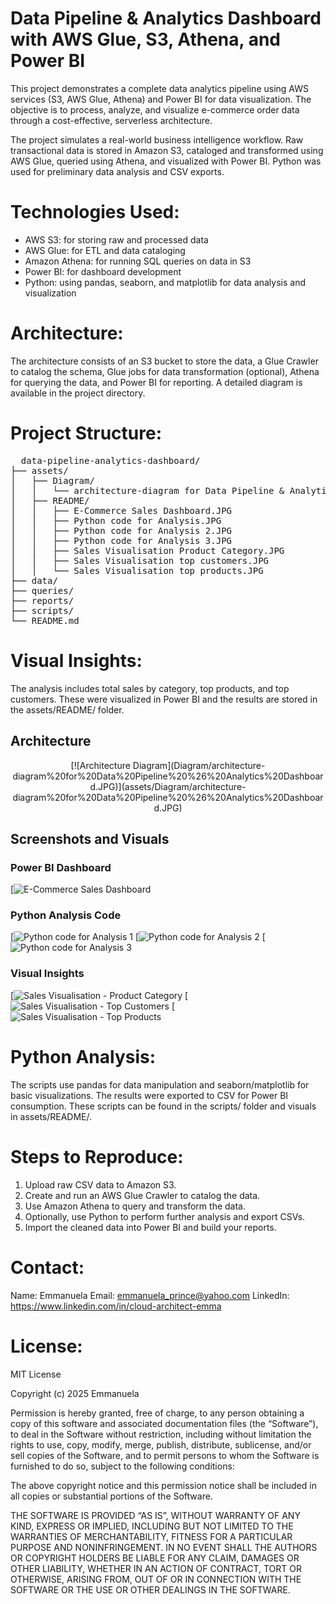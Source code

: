 # Data Pipeline & Analytics Dashboard with AWS Glue, S3, Athena, and Power BI

This project demonstrates a complete data analytics pipeline using AWS services (S3, AWS Glue, Athena) and Power BI for data visualization. The objective is to process, analyze, and visualize e-commerce order data through a cost-effective, serverless architecture.

The project simulates a real-world business intelligence workflow. Raw transactional data is stored in Amazon S3, cataloged and transformed using AWS Glue, queried using Athena, and visualized with Power BI. Python was used for preliminary data analysis and CSV exports.

# Technologies Used:
- AWS S3: for storing raw and processed data
- AWS Glue: for ETL and data cataloging
- Amazon Athena: for running SQL queries on data in S3
- Power BI: for dashboard development
- Python: using pandas, seaborn, and matplotlib for data analysis and visualization

# Architecture:
The architecture consists of an S3 bucket to store the data, a Glue Crawler to catalog the schema, Glue jobs for data transformation (optional), Athena for querying the data, and Power BI for reporting. A detailed diagram is available in the project directory.

# Project Structure:
<pre>  data-pipeline-analytics-dashboard/
├── assets/
│   ├── Diagram/
│   │   └── architecture-diagram for Data Pipeline & Analytics Dashboard.JPG
│   ├── README/
│   │   ├── E-Commerce Sales Dashboard.JPG
│   │   ├── Python code for Analysis.JPG
│   │   ├── Python code for Analysis 2.JPG
│   │   ├── Python code for Analysis 3.JPG
│   │   ├── Sales Visualisation Product Category.JPG
│   │   ├── Sales Visualisation top customers.JPG
│   │   └── Sales Visualisation top products.JPG
├── data/
├── queries/
├── reports/
├── scripts/
└── README.md </pre>

# Visual Insights:
The analysis includes total sales by category, top products, and top customers. These were visualized in Power BI and the results are stored in the assets/README/ folder.

## Architecture

<div align="center">
[![Architecture Diagram](Diagram/architecture-diagram%20for%20Data%20Pipeline%20%26%20Analytics%20Dashboard.JPG)](assets/Diagram/architecture-diagram%20for%20Data%20Pipeline%20%26%20Analytics%20Dashboard.JPG)
</div>

## Screenshots and Visuals

### Power BI Dashboard  
[![E-Commerce Sales Dashboard](https://raw.githubusercontent.com/Cloud-Architect-Emma/Data-Pipeline-Analytics-Dashboard-with-AWS-Glue-S3-Athena-and-Power-BI/main/assets/E-Commerce%20Sales%20Dashboard.JPG)


### Python Analysis Code  
[![Python code for Analysis 1](https://raw.githubusercontent.com/Cloud-Architect-Emma/Data-Pipeline-Analytics-Dashboard-with-AWS-Glue-S3-Athena-and-Power-BI/main/assets/Python%20code%20for%20Analysis.JPG)
[![Python code for Analysis 2](https://raw.githubusercontent.com/Cloud-Architect-Emma/Data-Pipeline-Analytics-Dashboard-with-AWS-Glue-S3-Athena-and-Power-BI/main/assets/Python%20code%20for%20Analysis%202.JPG)
[![Python code for Analysis 3](https://raw.githubusercontent.com/Cloud-Architect-Emma/Data-Pipeline-Analytics-Dashboard-with-AWS-Glue-S3-Athena-and-Power-BI/main/assets/Python%20code%20for%20Analysis%203.JPG)

### Visual Insights  
[![Sales Visualisation - Product Category](https://raw.githubusercontent.com/Cloud-Architect-Emma/Data-Pipeline-Analytics-Dashboard-with-AWS-Glue-S3-Athena-and-Power-BI/main/assets/Sales%20Visualisation%20Product%20Category.JPG)
[![Sales Visualisation - Top Customers](https://raw.githubusercontent.com/Cloud-Architect-Emma/Data-Pipeline-Analytics-Dashboard-with-AWS-Glue-S3-Athena-and-Power-BI/main/assets/Sales%20Visualisation%20top%20customers.JPG)
[![Sales Visualisation - Top Products](https://raw.githubusercontent.com/Cloud-Architect-Emma/Data-Pipeline-Analytics-Dashboard-with-AWS-Glue-S3-Athena-and-Power-BI/main/assets/Sales%20Visualisation%20top%20products.JPG)

# Python Analysis:
The scripts use pandas for data manipulation and seaborn/matplotlib for basic visualizations. The results were exported to CSV for Power BI consumption. These scripts can be found in the scripts/ folder and visuals in assets/README/.

# Steps to Reproduce:
1. Upload raw CSV data to Amazon S3.
2. Create and run an AWS Glue Crawler to catalog the data.
3. Use Amazon Athena to query and transform the data.
4. Optionally, use Python to perform further analysis and export CSVs.
5. Import the cleaned data into Power BI and build your reports.

# Contact:
Name: Emmanuela
Email: emmanuela_prince@yahoo.com
LinkedIn: https://www.linkedin.com/in/cloud-architect-emma

# License:
MIT License

Copyright (c) 2025 Emmanuela

Permission is hereby granted, free of charge, to any person obtaining a copy of this software and associated documentation files (the “Software”), to deal in the Software without restriction, including without limitation the rights to use, copy, modify, merge, publish, distribute, sublicense, and/or sell copies of the Software, and to permit persons to whom the Software is furnished to do so, subject to the following conditions:

The above copyright notice and this permission notice shall be included in all copies or substantial portions of the Software.

THE SOFTWARE IS PROVIDED “AS IS”, WITHOUT WARRANTY OF ANY KIND, EXPRESS OR IMPLIED, INCLUDING BUT NOT LIMITED TO THE WARRANTIES OF MERCHANTABILITY, FITNESS FOR A PARTICULAR PURPOSE AND NONINFRINGEMENT. IN NO EVENT SHALL THE AUTHORS OR COPYRIGHT HOLDERS BE LIABLE FOR ANY CLAIM, DAMAGES OR OTHER LIABILITY, WHETHER IN AN ACTION OF CONTRACT, TORT OR OTHERWISE, ARISING FROM, OUT OF OR IN CONNECTION WITH THE SOFTWARE OR THE USE OR OTHER DEALINGS IN THE SOFTWARE.
